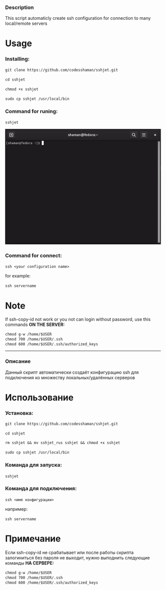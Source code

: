 ### Description

This script automaticly create ssh configuration for connection to many local/remote servers

# Usage

### Installing:

```
git clone https://github.com/codesshaman/sshjet.git
```

``cd sshjet``

``chmod +x sshjet``

``sudo cp sshjet /usr/local/bin``

### Command for runing:

``sshjet``

![sshjet_installing](sshjet-install.gif)

### Command for connect:

``ssh <your configuration name>``

for example:

``ssh servername``

# Note

If ssh-copy-id not work or you not can login without password, use this commands **ON THE SERVER:**

```
chmod g-w /home/$USER
chmod 700 /home/$USER/.ssh
chmod 600 /home/$USER/.ssh/authorized_keys
```

***

### Описание

Данный скрипт автоматически создаёт конфигурацию ssh для подключения ко множеству локальных/удалённых серверов

# Использование

### Установка:

```
git clone https://github.com/codesshaman/sshjet.git
```

``cd sshjet``

```
rm sshjet && mv sshjet_rus sshjet && chmod +x sshjet
```

``sudo cp sshjet /usr/local/bin``

### Команда для запуска:

``sshjet``

### Команда для подключения:

``ssh <имя конфигурации>``

например:

``ssh servername``

# Примечание

Если ssh-copy-id не срабатывает или после работы скрипта залогиниться без пароля не выходит, нужно выподнить следующие команды **НА СЕРВЕРЕ:**

```
chmod g-w /home/$USER
chmod 700 /home/$USER/.ssh
chmod 600 /home/$USER/.ssh/authorized_keys
```